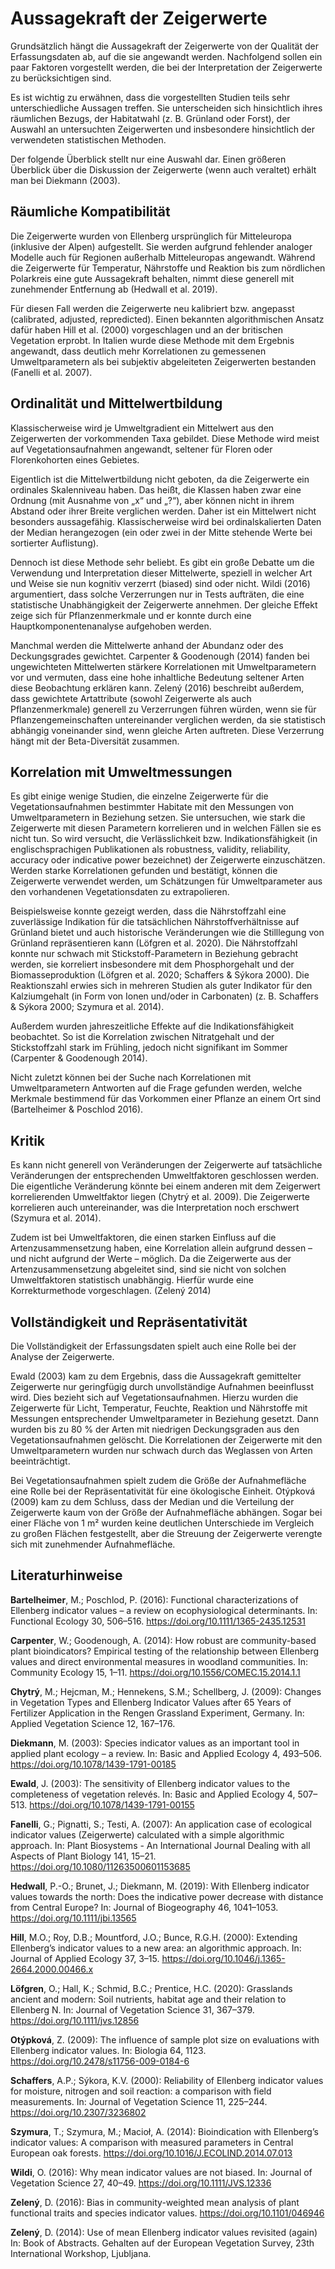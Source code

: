 # Aussagekraft der Zeigerwerte

Grundsätzlich hängt die Aussagekraft der Zeigerwerte von der Qualität der Erfassungsdaten ab, auf die sie angewandt werden. Nachfolgend sollen ein paar Faktoren vorgestellt werden, die bei der Interpretation der Zeigerwerte zu berücksichtigen sind.

Es ist wichtig zu erwähnen, dass die vorgestellten Studien teils sehr unterschiedliche Aussagen treffen. Sie unterscheiden sich hinsichtlich ihres räumlichen Bezugs, der Habitatwahl (z. B. Grünland oder Forst), der Auswahl an untersuchten Zeigerwerten und insbesondere hinsichtlich der verwendeten statistischen Methoden.

Der folgende Überblick stellt nur eine Auswahl dar. Einen größeren Überblick über die Diskussion der Zeigerwerte (wenn auch veraltet) erhält man bei Diekmann (2003).

## Räumliche Kompatibilität

Die Zeigerwerte wurden von Ellenberg ursprünglich für Mitteleuropa (inklusive der Alpen) aufgestellt. Sie werden aufgrund fehlender analoger Modelle auch für Regionen außerhalb Mitteleuropas angewandt. Während die Zeigerwerte für Temperatur, Nährstoffe und Reaktion bis zum nördlichen Polarkreis eine gute Aussagekraft behalten, nimmt diese generell mit zunehmender Entfernung ab (Hedwall et al. 2019).

Für diesen Fall werden die Zeigerwerte neu kalibriert bzw. angepasst (calibrated, adjusted, repredicted). Einen bekannten algorithmischen Ansatz dafür haben Hill et al. (2000) vorgeschlagen und an der britischen Vegetation erprobt. In Italien wurde diese Methode mit dem Ergebnis angewandt, dass deutlich mehr Korrelationen zu gemessenen Umweltparametern als bei subjektiv abgeleiteten Zeigerwerten bestanden (Fanelli et al. 2007).

## Ordinalität und Mittelwertbildung

Klassischerweise wird je Umweltgradient ein Mittelwert aus den Zeigerwerten der vorkommenden Taxa gebildet. Diese Methode wird meist auf Vegetationsaufnahmen angewandt, seltener für Floren oder Florenkohorten eines Gebietes.

Eigentlich ist die Mittelwertbildung nicht geboten, da die Zeigerwerte ein ordinales Skalenniveau haben. Das heißt, die Klassen haben zwar eine Ordnung (mit Ausnahme von „x“ und „?“), aber können nicht in ihrem Abstand oder ihrer Breite verglichen werden. Daher ist ein Mittelwert nicht besonders aussagefähig. Klassischerweise wird bei ordinalskalierten Daten der Median herangezogen (ein oder zwei in der Mitte stehende Werte bei sortierter Auflistung).

Dennoch ist diese Methode sehr beliebt. Es gibt ein große Debatte um die Verwendung und Interpretation dieser Mittelwerte, speziell in welcher Art und Weise sie nun kognitiv verzerrt (biased) sind oder nicht. Wildi (2016) argumentiert, dass solche Verzerrungen nur in Tests aufträten, die eine statistische Unabhängigkeit der Zeigerwerte annehmen. Der gleiche Effekt zeige sich für Pflanzenmerkmale und er konnte durch eine Hauptkomponentenanalyse aufgehoben werden.

Manchmal werden die Mittelwerte anhand der Abundanz oder des Deckungsgrades gewichtet. Carpenter & Goodenough (2014) fanden bei ungewichteten Mittelwerten stärkere Korrelationen mit Umweltparametern vor und vermuten, dass eine hohe inhaltliche Bedeutung seltener Arten diese Beobachtung erklären kann. Zelený (2016) beschreibt außerdem, dass gewichtete Artattribute (sowohl Zeigerwerte als auch Pflanzenmerkmale) generell zu Verzerrungen führen würden, wenn sie für Pflanzengemeinschaften untereinander verglichen werden, da sie statistisch abhängig voneinander sind, wenn gleiche Arten auftreten. Diese Verzerrung hängt mit der Beta-Diversität zusammen.

## Korrelation mit Umweltmessungen

Es gibt einige wenige Studien, die einzelne Zeigerwerte für die Vegetationsaufnahmen bestimmter Habitate mit den Messungen von Umweltparametern in Beziehung setzen. Sie untersuchen, wie stark die Zeigerwerte mit diesen Parametern korrelieren und in welchen Fällen sie es nicht tun. So wird versucht, die Verlässlichkeit bzw. Indikationsfähigkeit (in englischsprachigen Publikationen als robustness, validity, reliability, accuracy oder indicative power bezeichnet) der Zeigerwerte einzuschätzen. Werden starke Korrelationen gefunden und bestätigt, können die Zeigerwerte verwendet werden, um Schätzungen für Umweltparameter aus den vorhandenen Vegetationsdaten zu extrapolieren.

Beispielsweise konnte gezeigt werden, dass die Nährstoffzahl eine zuverlässige Indikation für die tatsächlichen Nährstoffverhältnisse auf Grünland bietet und auch historische Veränderungen wie die Stilllegung von Grünland repräsentieren kann (Löfgren et al. 2020). Die Nährstoffzahl konnte nur schwach mit Stickstoff-Parametern in Beziehung gebracht werden, sie korreliert insbesondere mit dem Phosphorgehalt und der Biomasseproduktion (Löfgren et al. 2020; Schaffers & Sýkora 2000). Die Reaktionszahl erwies sich in mehreren Studien als guter Indikator für den Kalziumgehalt (in Form von Ionen und/oder in Carbonaten) (z. B. Schaffers & Sýkora 2000; Szymura et al. 2014).

Außerdem wurden jahreszeitliche Effekte auf die Indikationsfähigkeit beobachtet. So ist die Korrelation zwischen Nitratgehalt und der Stickstoffzahl stark im Frühling, jedoch nicht signifikant im Sommer (Carpenter & Goodenough 2014).

Nicht zuletzt können bei der Suche nach Korrelationen mit Umweltparametern Antworten auf die Frage gefunden werden, welche Merkmale bestimmend für das Vorkommen einer Pflanze an einem Ort sind (Bartelheimer & Poschlod 2016).

## Kritik

Es kann nicht generell von Veränderungen der Zeigerwerte auf tatsächliche Veränderungen der entsprechenden Umweltfaktoren geschlossen werden. Die eigentliche Veränderung könnte bei einem anderen mit dem Zeigerwert korrelierenden Umweltfaktor liegen (Chytrý et al. 2009). Die Zeigerwerte korrelieren auch untereinander, was die Interpretation noch erschwert (Szymura et al. 2014).

Zudem ist bei Umweltfaktoren, die einen starken Einfluss auf die Artenzusammensetzung haben, eine Korrelation allein aufgrund dessen – und nicht aufgrund der Werte – möglich. Da die Zeigerwerte aus der Artenzusammensetzung abgeleitet sind, sind sie nicht von solchen Umweltfaktoren statistisch unabhängig. Hierfür wurde eine Korrekturmethode vorgeschlagen. (Zelený 2014)

## Vollständigkeit und Repräsentativität

Die Vollständigkeit der Erfassungsdaten spielt auch eine Rolle bei der Analyse der Zeigerwerte.

Ewald (2003) kam zu dem Ergebnis, dass die Aussagekraft gemittelter Zeigerwerte nur geringfügig durch unvollständige Aufnahmen beeinflusst wird. Dies bezieht sich auf Vegetationsaufnahmen. Hierzu wurden die Zeigerwerte für Licht, Temperatur, Feuchte, Reaktion und Nährstoffe mit Messungen entsprechender Umweltparameter in Beziehung gesetzt. Dann wurden bis zu 80 % der Arten mit niedrigen Deckungsgraden aus den Vegetationsaufnahmen gelöscht. Die Korrelationen der Zeigerwerte mit den Umweltparametern wurden nur schwach durch das Weglassen von Arten beeinträchtigt.

Bei Vegetationsaufnahmen spielt zudem die Größe der Aufnahmefläche eine Rolle bei der Repräsentativität für eine ökologische Einheit. Otýpková (2009) kam zu dem Schluss, dass der Median und die Verteilung der Zeigerwerte kaum von der Größe der Aufnahmefläche abhängen. Sogar bei einer Fläche von 1 m² wurden keine deutlichen Unterschiede im Vergleich zu großen Flächen festgestellt, aber die Streuung der Zeigerwerte verengte sich mit zunehmender Aufnahmefläche.

## Literaturhinweise

**Bartelheimer**, M.; Poschlod, P. (2016): Functional characterizations of Ellenberg indicator values – a review on ecophysiological determinants. In: Functional Ecology 30, 506–516. <https://doi.org/10.1111/1365-2435.12531>

**Carpenter**, W.; Goodenough, A. (2014): How robust are community-based plant bioindicators? Empirical testing of the relationship between Ellenberg values and direct environmental measures in woodland communities. In: Community Ecology 15, 1–11. <https://doi.org/10.1556/COMEC.15.2014.1.1>

**Chytrý**, M.; Hejcman, M.; Hennekens, S.M.; Schellberg, J. (2009): Changes in Vegetation Types and Ellenberg Indicator Values after 65 Years of Fertilizer Application in the Rengen Grassland Experiment, Germany. In: Applied Vegetation Science 12, 167–176.

**Diekmann**, M. (2003): Species indicator values as an important tool in applied plant ecology – a review. In: Basic and Applied Ecology 4, 493–506. <https://doi.org/10.1078/1439-1791-00185>

**Ewald**, J. (2003): The sensitivity of Ellenberg indicator values to the completeness of vegetation relevés. In: Basic and Applied Ecology 4, 507–513. <https://doi.org/10.1078/1439-1791-00155>

**Fanelli**, G.; Pignatti, S.; Testi, A. (2007): An application case of ecological indicator values (Zeigerwerte) calculated with a simple algorithmic approach. In: Plant Biosystems - An International Journal Dealing with all Aspects of Plant Biology 141, 15–21. <https://doi.org/10.1080/11263500601153685>

**Hedwall**, P.-O.; Brunet, J.; Diekmann, M. (2019): With Ellenberg indicator values towards the north: Does the indicative power decrease with distance from Central Europe? In: Journal of Biogeography 46, 1041–1053. <https://doi.org/10.1111/jbi.13565>

**Hill**, M.O.; Roy, D.B.; Mountford, J.O.; Bunce, R.G.H. (2000): Extending Ellenberg’s indicator values to a new area: an algorithmic approach. In: Journal of Applied Ecology 37, 3–15. <https://doi.org/10.1046/j.1365-2664.2000.00466.x>

**Löfgren**, O.; Hall, K.; Schmid, B.C.; Prentice, H.C. (2020): Grasslands ancient and modern: Soil nutrients, habitat age and their relation to Ellenberg N. In: Journal of Vegetation Science 31, 367–379. <https://doi.org/10.1111/jvs.12856>

**Otýpková**, Z. (2009): The influence of sample plot size on evaluations with Ellenberg indicator values. In: Biologia 64, 1123. <https://doi.org/10.2478/s11756-009-0184-6>

**Schaffers**, A.P.; Sýkora, K.V. (2000): Reliability of Ellenberg indicator values for moisture, nitrogen and soil reaction: a comparison with field measurements. In: Journal of Vegetation Science 11, 225–244. <https://doi.org/10.2307/3236802>

**Szymura**, T.; Szymura, M.; Macioł, A. (2014): Bioindication with Ellenberg’s indicator values: A comparison with measured parameters in Central European oak forests. <https://doi.org/10.1016/J.ECOLIND.2014.07.013>

**Wildi**, O. (2016): Why mean indicator values are not biased. In: Journal of Vegetation Science 27, 40–49. <https://doi.org/10.1111/JVS.12336>

**Zelený**, D. (2016): Bias in community-weighted mean analysis of plant functional traits and species indicator values. <https://doi.org/10.1101/046946>

**Zelený**, D. (2014): Use of mean Ellenberg indicator values revisited (again) In: Book of Abstracts. Gehalten auf der European Vegetation Survey, 23th International Workshop, Ljubljana.
